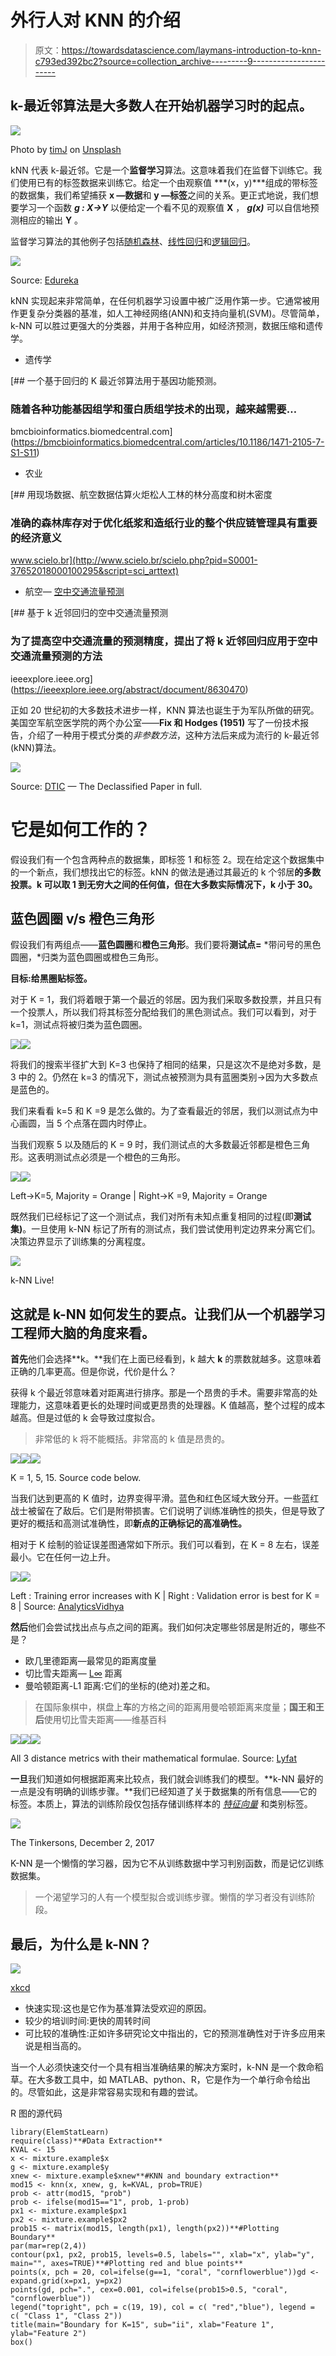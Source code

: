 # 外行人对 KNN 的介绍

> 原文：<https://towardsdatascience.com/laymans-introduction-to-knn-c793ed392bc2?source=collection_archive---------9----------------------->

## k-最近邻算法是大多数人在开始机器学习时的起点。

![](img/acd8a541b51aa0d8adc35c7f789ac06f.png)

Photo by [timJ](https://unsplash.com/@the_roaming_platypus?utm_source=medium&utm_medium=referral) on [Unsplash](https://unsplash.com?utm_source=medium&utm_medium=referral)

kNN 代表 k-最近邻。它是一个**监督学习**算法。这意味着我们在监督下训练它。我们使用已有的标签数据来训练它。给定一个由观察值 ***(x，y)***组成的带标签的数据集，我们希望捕获 **x —数据**和 **y —标签**之间的关系。更正式地说，我们想要学习一个函数 ***g : X→Y*** 以便给定一个看不见的观察值 **X** ， ***g(x)*** 可以自信地预测相应的输出 **Y** 。

监督学习算法的其他例子包括[随机森林](https://link.medium.com/tJY9BkPMmW)、[线性回归](https://link.medium.com/3h3C1XczsU)和[逻辑回归](https://link.medium.com/bDfhu5lzsU)。

![](img/1122f26ec51a673d1e2b8f496c2a8c83.png)

Source: [Edureka](https://www.edureka.co/blog/what-is-machine-learning/)

kNN 实现起来非常简单，在任何机器学习设置中被广泛用作第一步。它通常被用作更复杂分类器的基准，如人工神经网络(ANN)和支持向量机(SVM)。尽管简单，k-NN 可以胜过更强大的分类器，并用于各种应用，如经济预测，数据压缩和遗传学。

*   遗传学

[](https://bmcbioinformatics.biomedcentral.com/articles/10.1186/1471-2105-7-S1-S11) [## 一个基于回归的 K 最近邻算法用于基因功能预测。

### 随着各种功能基因组学和蛋白质组学技术的出现，越来越需要…

bmcbioinformatics.biomedcentral.com](https://bmcbioinformatics.biomedcentral.com/articles/10.1186/1471-2105-7-S1-S11) 

*   农业

 [## 用现场数据、航空数据估算火炬松人工林的林分高度和树木密度

### 准确的森林库存对于优化纸浆和造纸行业的整个供应链管理具有重要的经济意义

www.scielo.br](http://www.scielo.br/scielo.php?pid=S0001-37652018000100295&script=sci_arttext) 

*   航空— [空中交通流量预测](https://ieeexplore.ieee.org/abstract/document/8630470)

 [## 基于 k 近邻回归的空中交通流量预测

### 为了提高空中交通流量的预测精度，提出了将 k 近邻回归应用于空中交通流量预测的方法

ieeexplore.ieee.org](https://ieeexplore.ieee.org/abstract/document/8630470) 

正如 20 世纪初的大多数技术进步一样，KNN 算法也诞生于为军队所做的研究。美国空军航空医学院的两个办公室——**Fix 和 Hodges (1951)** 写了一份技术报告，介绍了一种用于模式分类的*非参数方法*，这种方法后来成为流行的 k-最近邻(kNN)算法。

![](img/9d04a1f2239ba0f6215c33bf338cec57.png)

Source: [DTIC](https://apps.dtic.mil/dtic/tr/fulltext/u2/a800276.pdf) — The Declassified Paper in full.

# 它是如何工作的？

假设我们有一个包含两种点的数据集，即标签 1 和标签 2。现在给定这个数据集中的一个新点，我们想找出它的标签。kNN 的做法是通过其最近的 k 个邻居**的多数投票。k 可以取 1 到无穷大之间的任何值，但在大多数实际情况下，k 小于 30。**

## 蓝色圆圈 v/s 橙色三角形

假设我们有两组点——**蓝色圆圈**和**橙色三角形**。我们要将**测试点=** *带问号的黑色圆圈，*归类为蓝色圆圈或橙色三角形。

**目标:给黑圈贴标签。**

对于 K = 1，我们将着眼于第一个最近的邻居。因为我们采取多数投票，并且只有一个投票人，所以我们将其标签分配给我们的黑色测试点。我们可以看到，对于 k=1，测试点将被归类为蓝色圆圈。

![](img/13d122a5fc11a014a89b6b2eeca98272.png)![](img/3dfc5f729a86c716d73dc078d636bfae.png)

将我们的搜索半径扩大到 K=3 也保持了相同的结果，只是这次不是绝对多数，是 3 中的 2。仍然在 k=3 的情况下，测试点被预测为具有蓝圈类别→因为大多数点是蓝色的。

我们来看看 k=5 和 K =9 是怎么做的。为了查看最近的邻居，我们以测试点为中心画圆，当 5 个点落在圆内时停止。

当我们观察 5 以及随后的 K = 9 时，我们测试点的大多数最近邻都是橙色三角形。这表明测试点必须是一个橙色的三角形。

![](img/077a6dba03897bfb3a30a23e1b082222.png)![](img/325e5b362b98f262ddebb52cacac799b.png)

Left→K=5, Majority = Orange | Right→K =9, Majority = Orange

既然我们已经标记了这一个测试点，我们对所有未知点重复相同的过程(即**测试集)**。一旦使用 k-NN 标记了所有的测试点，我们尝试使用判定边界来分离它们。决策边界显示了训练集的分离程度。

![](img/c4fb01b987a15d228b1c529ecca1a488.png)

k-NN Live!

## 这就是 k-NN 如何发生的要点。让我们从一个机器学习工程师大脑的角度来看。

**首先**他们会选择**k。**我们在上面已经看到，k 越大 **k** 的票数就越多。这意味着正确的几率更高。但是你说，代价是什么？

获得 k 个最近邻意味着对距离进行排序。那是一个昂贵的手术。需要非常高的处理能力，这意味着更长的处理时间或更昂贵的处理器。K 值越高，整个过程的成本越高。但是过低的 k 会导致过度拟合。

> 非常低的 k 将不能概括。非常高的 k 值是昂贵的。

![](img/f3d19b29773edd186793bb08f08c00ac.png)![](img/e155712e437cfdd4306fd59366a3dc87.png)![](img/04b0acaa0aec7ffa6f18f97fe0dcf491.png)

K = 1, 5, 15\. Source code below.

当我们达到更高的 K 值时，边界变得平滑。蓝色和红色区域大致分开。一些蓝红战士被留在了敌后。它们是附带损害。它们说明了训练准确性的损失，但是导致了更好的概括和高测试准确性，即**新点的正确标记的高准确性。**

相对于 K 绘制的验证误差图通常如下所示。我们可以看到，在 K = 8 左右，误差最小。它在任何一边上升。

![](img/52d785c2b46112693ac5afe13ec10331.png)![](img/81583a7025910d5379aef456b501b12b.png)

Left : Training error increases with K | Right : Validation error is best for K = 8 | Source: [AnalyticsVidhya](https://www.analyticsvidhya.com/blog/2018/03/introduction-k-neighbours-algorithm-clustering/)

**然后**他们会尝试找出点与点之间的距离。我们如何决定哪些邻居是附近的，哪些不是？

*   欧几里德距离—最常见的距离度量
*   切比雪夫距离— [L∞](https://en.wikipedia.org/wiki/Lp_space) 距离
*   曼哈顿距离-L1 距离:它们的坐标的(绝对)差之和。

> 在国际象棋中，棋盘上**车**的方格之间的距离用曼哈顿距离来度量；**国王和王后**使用切比雪夫距离——维基百科

![](img/56873e60c491ee594d1a9ddb285c1874.png)![](img/e7e1da1fbfd611aafad0c6c2690db63f.png)![](img/dae2682ec7e979c2492046d4cfa067dd.png)

All 3 distance metrics with their mathematical formulae. Source: [Lyfat](https://lyfat.wordpress.com/2012/05/22/euclidean-vs-chebyshev-vs-manhattan-distance/)

**一旦**我们知道如何根据距离来比较点，我们就会训练我们的模型。**k-NN 最好的一点是没有明确的训练步骤。**我们已经知道了关于数据集的所有信息——它的标签。本质上，算法的训练阶段仅包括存储训练样本的 [*特征向量*](https://en.wikipedia.org/wiki/Feature_vector) 和类别标签。

![](img/a76da2ce3110db2a5bd775a0602828e9.png)

The Tinkersons, December 2, 2017

K-NN 是一个懒惰的学习器，因为它不从训练数据中学习判别函数，而是记忆训练数据集。

> 一个渴望学习的人有一个模型拟合或训练步骤。懒惰的学习者没有训练阶段。

## 最后，为什么是 k-NN？

![](img/a34609ed4da3463563188ff4ef33a960.png)

[xkcd](https://xkcd.com/1445/)

*   快速实现:这也是它作为基准算法受欢迎的原因。
*   较少的培训时间:更快的周转时间
*   可比较的准确性:正如许多研究论文中指出的，它的预测准确性对于许多应用来说是相当高的。

当一个人必须快速交付一个具有相当准确结果的解决方案时，k-NN 是一个救命稻草。在大多数工具中，如 MATLAB、python、R，它是作为一个单行命令给出的。尽管如此，这是非常容易实现和有趣的尝试。

R 图的源代码

```
library(ElemStatLearn)
require(class)**#Data Extraction**
KVAL <- 15
x <- mixture.example$x
g <- mixture.example$y
xnew <- mixture.example$xnew**#KNN and boundary extraction**
mod15 <- knn(x, xnew, g, k=KVAL, prob=TRUE)
prob <- attr(mod15, "prob")
prob <- ifelse(mod15=="1", prob, 1-prob)
px1 <- mixture.example$px1
px2 <- mixture.example$px2
prob15 <- matrix(mod15, length(px1), length(px2))**#Plotting Boundary**
par(mar=rep(2,4))
contour(px1, px2, prob15, levels=0.5, labels="", xlab="x", ylab="y", main="", axes=TRUE)**#Plotting red and blue points**
points(x, pch = 20, col=ifelse(g==1, "coral", "cornflowerblue"))gd <- expand.grid(x=px1, y=px2)
points(gd, pch=".", cex=0.001, col=ifelse(prob15>0.5, "coral", "cornflowerblue"))
legend("topright", pch = c(19, 19), col = c( "red","blue"), legend = c( "Class 1", "Class 2"))
title(main="Boundary for K=15", sub="ii", xlab="Feature 1", ylab="Feature 2")
box()
```